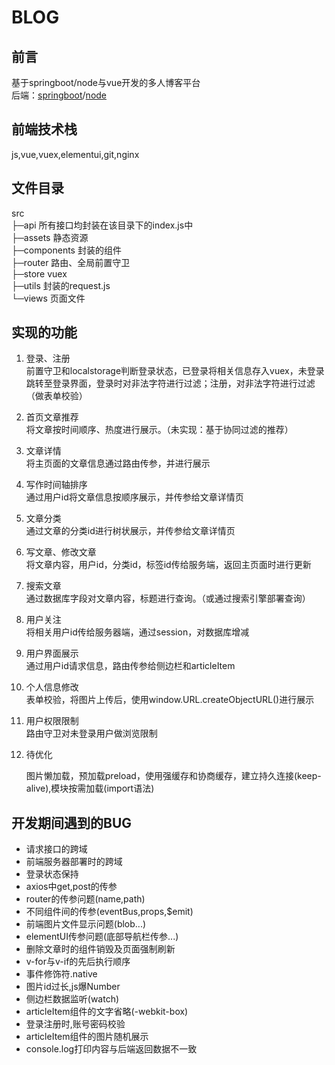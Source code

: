 # BLOG
## 前言
基于springboot/node与vue开发的多人博客平台<br />
后端：[springboot](https://github.com/gqd000/OurBlog)/[node](https://github.com/1664635775/BlogApi)
## 前端技术栈
js,vue,vuex,elementui,git,nginx
## 文件目录
src<br />
├─api 所有接口均封装在该目录下的index.js中<br/>
├─assets 静态资源<br />
├─components 封装的组件<br />
├─router 路由、全局前置守卫<br />
├─store	vuex<br />
├─utils	封装的request.js<br />
└─views	页面文件<br />

## 实现的功能
1. 登录、注册<br/>
    前置守卫和localstorage判断登录状态，已登录将相关信息存入vuex，未登录跳转至登录界面，登录时对非法字符进行过滤；注册，对非法字符进行过滤（做表单校验）

2. 首页文章推荐<br/>
    将文章按时间顺序、热度进行展示。（未实现：基于协同过滤的推荐）

3. 文章详情<br/>
    将主页面的文章信息通过路由传参，并进行展示

4. 写作时间轴排序<br/>
    通过用户id将文章信息按顺序展示，并传参给文章详情页

5. 文章分类<br/>
    通过文章的分类id进行树状展示，并传参给文章详情页

6. 写文章、修改文章<br/>
    将文章内容，用户id，分类id，标签id传给服务端，返回主页面时进行更新

7. 搜索文章<br/>
    通过数据库字段对文章内容，标题进行查询。（或通过搜索引擎部署查询）

8. 用户关注<br/>
    将相关用户id传给服务器端，通过session，对数据库增减

9. 用户界面展示<br/>
    通过用户id请求信息，路由传参给侧边栏和articleItem

10. 个人信息修改<br/>
    表单校验，将图片上传后，使用window.URL.createObjectURL()进行展示

11. 用户权限限制<br/>
    路由守卫对未登录用户做浏览限制

12. 待优化<br/>

    图片懒加载，预加载preload，使用强缓存和协商缓存，建立持久连接(keep-alive),模块按需加载(import语法)

## 开发期间遇到的BUG
* 请求接口的跨域
* 前端服务器部署时的跨域
* 登录状态保持
* axios中get,post的传参
* router的传参问题(name,path)
* 不同组件间的传参(eventBus,props,$emit)
* 前端图片文件显示问题(blob...)
* elementUI传参问题(底部导航栏传参...)
* 删除文章时的组件销毁及页面强制刷新
* v-for与v-if的先后执行顺序
* 事件修饰符.native
* 图片id过长,js爆Number
* 侧边栏数据监听(watch)
* articleItem组件的文字省略(-webkit-box)
* 登录注册时,账号密码校验
* articleItem组件的图片随机展示
* console.log打印内容与后端返回数据不一致
